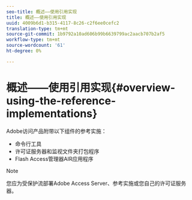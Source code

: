 ```yaml
---
seo-title: 概述——使用引用实现
title: 概述——使用引用实现
uuid: 4009b6d1-b315-4117-8c26-c2f6ee0cefc2
translation-type: tm+mt
source-git-commit: 1b9792a10ad606b99b6639799ac2aacb707b2af5
workflow-type: tm+mt
source-wordcount: '61'
ht-degree: 0%

---
```



# 概述——使用引用实现{#overview-using-the-reference-implementations}

Adobe访问产品附带以下组件的参考实施：

* 命令行工具
* 许可证服务器和监视文件夹打包程序
* Flash Access管理器AIR应用程序

>[!NOTE]
>
>您应为受保护流部署Adobe Access Server、参考实施或您自己的许可证服务器。